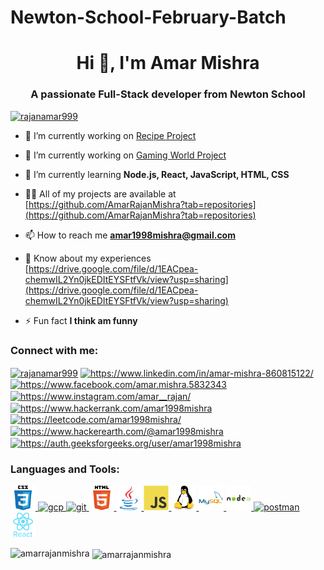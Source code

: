 # Newton-School-February-Batch
<h1 align="center">Hi 👋, I'm Amar Mishra</h1>
<h3 align="center">A passionate Full-Stack developer from Newton School</h3>

<p align="left"> <a href="https://twitter.com/rajanamar999" target="blank"><img src="https://img.shields.io/twitter/follow/rajanamar999?logo=twitter&style=for-the-badge" alt="rajanamar999" /></a> </p>

- 🔭 I’m currently working on [Recipe Project](https://foodyrecipeweb.netlify.app/home.html)
- 🔭 I’m currently working on [Gaming World Project](https://gamingworldproject.netlify.app/)

- 🌱 I’m currently learning **Node.js, React, JavaScript, HTML, CSS**

- 👨‍💻 All of my projects are available at [https://github.com/AmarRajanMishra?tab=repositories](https://github.com/AmarRajanMishra?tab=repositories)

- 📫 How to reach me **amar1998mishra@gmail.com**

- 📄 Know about my experiences [https://drive.google.com/file/d/1EACpea-chemwIL2Yn0jkEDItEYSFtfVk/view?usp=sharing](https://drive.google.com/file/d/1EACpea-chemwIL2Yn0jkEDItEYSFtfVk/view?usp=sharing)

- ⚡ Fun fact **I think am funny**

<h3 align="left">Connect with me:</h3>
<p align="left">
<a href="https://twitter.com/rajanamar999" target="blank"><img align="center" src="https://raw.githubusercontent.com/rahuldkjain/github-profile-readme-generator/master/src/images/icons/Social/twitter.svg" alt="rajanamar999" height="30" width="40" /></a>
<a href="https://linkedin.com/in/https://www.linkedin.com/in/amar-mishra-860815122/" target="blank"><img align="center" src="https://raw.githubusercontent.com/rahuldkjain/github-profile-readme-generator/master/src/images/icons/Social/linked-in-alt.svg" alt="https://www.linkedin.com/in/amar-mishra-860815122/" height="30" width="40" /></a>
<a href="https://fb.com/https://www.facebook.com/amar.mishra.5832343" target="blank"><img align="center" src="https://raw.githubusercontent.com/rahuldkjain/github-profile-readme-generator/master/src/images/icons/Social/facebook.svg" alt="https://www.facebook.com/amar.mishra.5832343" height="30" width="40" /></a>
<a href="https://instagram.com/https://www.instagram.com/amar__rajan/" target="blank"><img align="center" src="https://raw.githubusercontent.com/rahuldkjain/github-profile-readme-generator/master/src/images/icons/Social/instagram.svg" alt="https://www.instagram.com/amar__rajan/" height="30" width="40" /></a>
<a href="https://www.hackerrank.com/https://www.hackerrank.com/amar1998mishra" target="blank"><img align="center" src="https://raw.githubusercontent.com/rahuldkjain/github-profile-readme-generator/master/src/images/icons/Social/hackerrank.svg" alt="https://www.hackerrank.com/amar1998mishra" height="30" width="40" /></a>
<a href="https://www.leetcode.com/https://leetcode.com/amar1998mishra/" target="blank"><img align="center" src="https://raw.githubusercontent.com/rahuldkjain/github-profile-readme-generator/master/src/images/icons/Social/leet-code.svg" alt="https://leetcode.com/amar1998mishra/" height="30" width="40" /></a>
<a href="https://www.hackerearth.com/https://www.hackerearth.com/@amar1998mishra" target="blank"><img align="center" src="https://raw.githubusercontent.com/rahuldkjain/github-profile-readme-generator/master/src/images/icons/Social/hackerearth.svg" alt="https://www.hackerearth.com/@amar1998mishra" height="30" width="40" /></a>
<a href="https://auth.geeksforgeeks.org/user/https://auth.geeksforgeeks.org/user/amar1998mishra" target="blank"><img align="center" src="https://raw.githubusercontent.com/rahuldkjain/github-profile-readme-generator/master/src/images/icons/Social/geeks-for-geeks.svg" alt="https://auth.geeksforgeeks.org/user/amar1998mishra" height="30" width="40" /></a>
</p>

<h3 align="left">Languages and Tools:</h3>
<p align="left"> <a href="https://www.w3schools.com/css/" target="_blank" rel="noreferrer"> <img src="https://raw.githubusercontent.com/devicons/devicon/master/icons/css3/css3-original-wordmark.svg" alt="css3" width="40" height="40"/> </a> <a href="https://cloud.google.com" target="_blank" rel="noreferrer"> <img src="https://www.vectorlogo.zone/logos/google_cloud/google_cloud-icon.svg" alt="gcp" width="40" height="40"/> </a> <a href="https://git-scm.com/" target="_blank" rel="noreferrer"> <img src="https://www.vectorlogo.zone/logos/git-scm/git-scm-icon.svg" alt="git" width="40" height="40"/> </a> <a href="https://www.w3.org/html/" target="_blank" rel="noreferrer"> <img src="https://raw.githubusercontent.com/devicons/devicon/master/icons/html5/html5-original-wordmark.svg" alt="html5" width="40" height="40"/> </a> <a href="https://www.java.com" target="_blank" rel="noreferrer"> <img src="https://raw.githubusercontent.com/devicons/devicon/master/icons/java/java-original.svg" alt="java" width="40" height="40"/> </a> <a href="https://developer.mozilla.org/en-US/docs/Web/JavaScript" target="_blank" rel="noreferrer"> <img src="https://raw.githubusercontent.com/devicons/devicon/master/icons/javascript/javascript-original.svg" alt="javascript" width="40" height="40"/> </a> <a href="https://www.linux.org/" target="_blank" rel="noreferrer"> <img src="https://raw.githubusercontent.com/devicons/devicon/master/icons/linux/linux-original.svg" alt="linux" width="40" height="40"/> </a> <a href="https://www.mysql.com/" target="_blank" rel="noreferrer"> <img src="https://raw.githubusercontent.com/devicons/devicon/master/icons/mysql/mysql-original-wordmark.svg" alt="mysql" width="40" height="40"/> </a> <a href="https://nodejs.org" target="_blank" rel="noreferrer"> <img src="https://raw.githubusercontent.com/devicons/devicon/master/icons/nodejs/nodejs-original-wordmark.svg" alt="nodejs" width="40" height="40"/> </a> <a href="https://postman.com" target="_blank" rel="noreferrer"> <img src="https://www.vectorlogo.zone/logos/getpostman/getpostman-icon.svg" alt="postman" width="40" height="40"/> </a> <a href="https://reactjs.org/" target="_blank" rel="noreferrer"> <img src="https://raw.githubusercontent.com/devicons/devicon/master/icons/react/react-original-wordmark.svg" alt="react" width="40" height="40"/> </a> </p>

<p><img align="left" src="https://github-readme-stats.vercel.app/api/top-langs?username=amarrajanmishra&show_icons=true&locale=en&layout=compact" alt="amarrajanmishra" /></p>

<p>&nbsp;<img align="center" src="https://github-readme-stats.vercel.app/api?username=amarrajanmishra&show_icons=true&locale=en" alt="amarrajanmishra" /></p>
